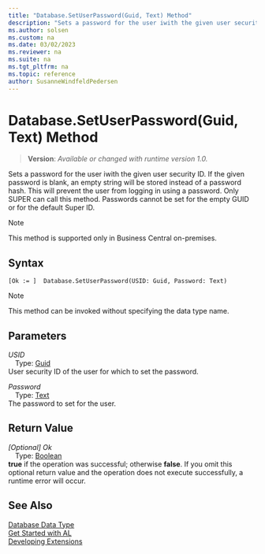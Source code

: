```yaml
---
title: "Database.SetUserPassword(Guid, Text) Method"
description: "Sets a password for the user iwith the given user security ID."
ms.author: solsen
ms.custom: na
ms.date: 03/02/2023
ms.reviewer: na
ms.suite: na
ms.tgt_pltfrm: na
ms.topic: reference
author: SusanneWindfeldPedersen
---
```

[//]: # (START>DO_NOT_EDIT)
[//]: # (IMPORTANT:Do not edit any of the content between here and the END>DO_NOT_EDIT.)
[//]: # (Any modifications should be made in the .xml files in the ModernDev repo.)
# Database.SetUserPassword(Guid, Text) Method
> **Version**: _Available or changed with runtime version 1.0._

Sets a password for the user iwith the given user security ID. If the given password is blank, an empty string will be stored instead of a password hash. This will prevent the user from logging in using a password. Only SUPER can call this method. Passwords cannot be set for the empty GUID or for the default Super ID.

> [!NOTE]
> This method is supported only in Business Central on-premises.

## Syntax
```AL
[Ok := ]  Database.SetUserPassword(USID: Guid, Password: Text)
```
> [!NOTE]
> This method can be invoked without specifying the data type name.
## Parameters
*USID*  
&emsp;Type: [Guid](../guid/guid-data-type.md)  
User security ID of the user for which to set the password.  

*Password*  
&emsp;Type: [Text](../text/text-data-type.md)  
The password to set for the user.  


## Return Value
*[Optional] Ok*  
&emsp;Type: [Boolean](../boolean/boolean-data-type.md)  
**true** if the operation was successful; otherwise **false**.   If you omit this optional return value and the operation does not execute successfully, a runtime error will occur.  


[//]: # (IMPORTANT: END>DO_NOT_EDIT)
## See Also
[Database Data Type](database-data-type.md)  
[Get Started with AL](../../devenv-get-started.md)  
[Developing Extensions](../../devenv-dev-overview.md)